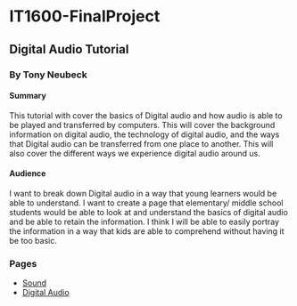 # IT1600-FinalProject
## Digital Audio Tutorial
### By Tony Neubeck
#### Summary
This tutorial with cover the basics of Digital audio and how audio is able to be played and transferred by computers. This will cover the background information on digital audio, the technology of digital audio, and the ways that Digital audio can be transferred from one place to another. This will also cover the different ways we experience digital audio around us. 
#### Audience
I want to break down Digital audio in a way that young learners would be able to understand. I want to create a page that elementary/ middle school students would be able to look at and understand the basics of digital audio and be able to retain the information. I think I will be able to easily portray the information in a way that kids are able to comprehend without having it be too basic. 

### Pages
- [Sound](sound.md)
- [Digital Audio](DigitalAudio_overview.md)
